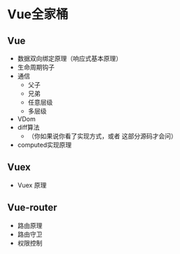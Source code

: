 # Vue全家桶

## Vue
* 数据双向绑定原理（响应式基本原理）
* 生命周期钩子
* 通信
  * 父子
  * 兄弟
  * 任意层级
  * 多层级
* VDom
* diff算法
  * （你如果说你看了实现方式，或者 这部分源码才会问）
* computed实现原理

## Vuex
* Vuex 原理

## Vue-router
* 路由原理
* 路由守卫
* 权限控制

<comment/>
<tongji/>